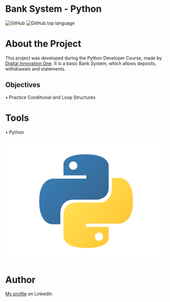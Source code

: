 # Bank System - Python

![GitHub](https://img.shields.io/github/license/GabrielFerreiraDoPrado/BankSystem-Python) ![GitHub top language](https://img.shields.io/github/languages/top/GabrielFerreiraDoPrado/BankSystem-Python)

# About the Project

This project was developed during the Python Developer Course, made by [Digital Innovation One](https://www.dio.me/). It is a basic Bank System, which allows deposits, withdrawals and statements.

## Objectives
 
• Practice Conditional and Loop Structures

# Tools

• Python

<span>![Tools](https://github.com/GabrielFerreiraDoPrado/assets/blob/main/BankSystem-Python/tools.png)</span>

# Author

[My profile](https://www.linkedin.com/in/gabriel-ferreira-do-prado/) on LinkedIn
